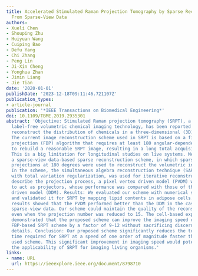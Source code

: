 ```yaml
---
title: Accelerated Stimulated Raman Projection Tomography by Sparse Reconstruction
  From Sparse-View Data
authors:
- Xueli Chen
- Shouping Zhu
- Huiyuan Wang
- Cuiping Bao
- Defu Yang
- Chi Zhang
- Peng Lin
- Ji-Xin Cheng
- Yonghua Zhan
- Jimin Liang
- Jie Tian
date: '2020-01-01'
publishDate: '2023-12-18T09:11:46.721107Z'
publication_types:
- article-journal
publication: '*IEEE Transactions on Biomedical Engineering*'
doi: 10.1109/TBME.2019.2935301
abstract: 'Objective: Stimulated Raman projection tomography (SRPT), a recently developed
  label-free volumetric chemical imaging technology, has been reported to quantitatively
  reconstruct the distribution of chemicals in a three-dimensional (3D) complex system.
  The current image reconstruction scheme used in SRPT is based on a filtered back
  projection (FBP) algorithm that requires at least 180 angular-dependent projections
  to rebuild a reasonable SRPT image, resulting in a long total acquisition time.
  This is a big limitation for longitudinal studies on live systems. Methods: We present
  a sparse-view data-based sparse reconstruction scheme, in which sparsely sampled
  projections at 180 degrees were used to reconstruct the volumetric information.
  In the scheme, the simultaneous algebra reconstruction technique (SART), combined
  with total variation regularization, was used for iterative reconstruction. To better
  describe the projection process, a pixel vertex driven model (PVDM) was developed
  to act as projectors, whose performance was compared with those of the distance
  driven model (DDM). Results: We evaluated our scheme with numerical simulations
  and validated it for SRPT by mapping lipid contents in adipose cells. Simulation
  results showed that the PVDM performed better than the DDM in the case of using
  sparse-view data. Our scheme could maintain the quality of the reconstructed images
  even when the projection number was reduced to 15. The cell-based experimental results
  demonstrated that the proposed scheme can improve the imaging speed of the current
  FBP-based SRPT scheme by a factor of 9-12 without sacrificing discernible imaging
  details. Conclusion: Our proposed scheme significantly reduces the total acquisition
  time required for SRPT at a speed of one order of magnitude faster than the currently
  used scheme. This significant improvement in imaging speed would potentially promote
  the applicability of SRPT for imaging living organisms.'
links:
- name: URL
  url: https://ieeexplore.ieee.org/document/8798710
---
```

